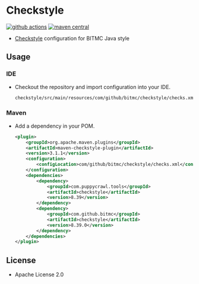 # Checkstyle

[![github actions](https://img.shields.io/badge/github_actions-checkstyle-brightgreen.svg)](https://github.com/bitmc/checkstyle/actions)
[![maven central](https://img.shields.io/badge/maven_central-checkstyle-blue.svg)](https://search.maven.org/artifact/com.github.bitmc/checkstyle)

* [Checkstyle](https://github.com/checkstyle/checkstyle) configuration for BITMC Java style

## Usage

### IDE

* Checkout the repository and import configuration into your IDE.
	```bash
	checkstyle/src/main/resources/com/github/bitmc/checkstyle/checks.xml
	```

### Maven

* Add a dependency in your POM.
	```xml
	<plugin>
		<groupId>org.apache.maven.plugins</groupId>
		<artifactId>maven-checkstyle-plugin</artifactId>
		<version>3.1.1</version>
		<configuration>
			<configLocation>com/github/bitmc/checkstyle/checks.xml</configLocation>
		</configuration>
		<dependencies>
			<dependency>
				<groupId>com.puppycrawl.tools</groupId>
				<artifactId>checkstyle</artifactId>
				<version>8.39</version>
			</dependency>
			<dependency>
				<groupId>com.github.bitmc</groupId>
				<artifactId>checkstyle</artifactId>
				<version>8.39.0</version>
			</dependency>
		</dependencies>
	</plugin>
	```

## License

* Apache License 2.0
